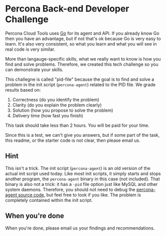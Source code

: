 Percona Back-end Developer Challenge
====================================

Percona Cloud Tools uses [Go](https://golang.org/) for its agent and API. If you already know Go
then you have an advantage, but if not that's ok because Go is very easy to learn. It's also
very consistent, so what you learn and what you will see in real code is very similar.

More than langauge-specific skills, what we really want to know is how you find and solve problems.
Therefore, we created this tech challenge so you can demonstrate your skills.

This challegne is called "pid-file" because the goal is to find and solve a problem in the init
script (`percona-agent`) related to the PID file. We grade results based on:

1. Correctness (do you identify the problem)
2. Clarity (do you explain the problem clearly)
3. Solution (how you propose to solve the problem)
4. Delivery time (how fast you finish)

This task should take less than 2 hours. You will be paid for your time.

Since this is a test, we can't give you answers, but if some part of the task, this readme,
or the starter code is not clear, then please email us.

Hint
----

This isn't a trick. The init script (`percona-agent`) is an old version of the actual
init script used today. Like most init scripts, it simply starts and stops another program,
the `percona-agent` binary in this case (not included). That binary is also not a trick:
it has a `-pid` file option just like MySQL and other system daemons.  Therefore, you should
not need to debug the [percona-agent source code](https://github.com/percona/percona-agent),
but feel free to look if you like. The problem is completely contained within the init script.

When you're done
----------------

When you're done, please email us your findings and recommendations.
